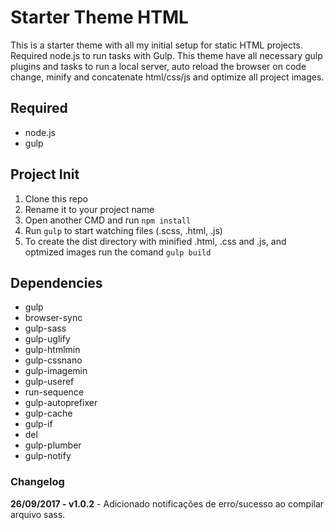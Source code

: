 # Starter Theme HTML
This is a starter theme with all my initial setup for static HTML projects. Required node.js to run tasks with Gulp. This theme have all necessary gulp plugins and tasks to run a local server, auto reload the browser on code change, minify and concatenate html/css/js and optimize all project images.

## Required
* node.js
* gulp

## Project Init
1. Clone this repo
2. Rename it to your project name
3. Open another CMD and run `npm install`
4. Run `gulp` to start watching files (.scss, .html, .js)
5. To create the dist directory with minified .html, .css and .js, and optmized images run the comand `gulp build`

## Dependencies
* gulp
* browser-sync
* gulp-sass
* gulp-uglify
* gulp-htmlmin
* gulp-cssnano
* gulp-imagemin
* gulp-useref
* run-sequence
* gulp-autoprefixer
* gulp-cache
* gulp-if
* del
* gulp-plumber
* gulp-notify

### Changelog
**26/09/2017 - v1.0.2** - Adicionado notificações de erro/sucesso ao compilar arquivo sass.
